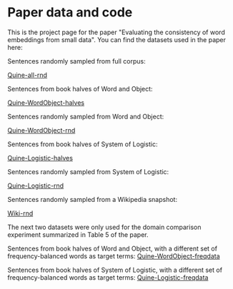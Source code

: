 # Paper data and code

This is the project page for the paper "Evaluating the consistency of word embeddings from small data". You can find the datasets used in the paper here:

Sentences randomly sampled from full corpus:

[Quine-all-rnd](https://github.com/bloemj/Quine-all-rnd)

Sentences from book halves of Word and Object:

[Quine-WordObject-halves](https://github.com/bloemj/Quine-WordObject-halves)

Sentences randomly sampled from Word and Object:

[Quine-WordObject-rnd](https://github.com/bloemj/Quine-WordObject-rnd)

Sentences from book halves of System of Logistic:

[Quine-Logistic-halves](https://github.com/bloemj/Quine-Logistic-halves)

Sentences randomly sampled from System of Logistic:

[Quine-Logistic-rnd](https://github.com/bloemj/Quine-Logistic-rnd)

Sentences randomly sampled from a Wikipedia snapshot:

[Wiki-rnd](https://github.com/bloemj/Wiki-rnd)

The next two datasets were only used for the domain comparison experiment summarized in Table 5 of the paper.

Sentences from book halves of Word and Object, with a different set of frequency-balanced words as target terms:
[Quine-WordObject-freqdata](https://github.com/bloemj/Quine-WordObject-freqdata)

Sentences from book halves of System of Logistic, with a different set of frequency-balanced words as target terms:
[Quine-Logistic-freqdata](https://github.com/bloemj/Quine-Logistic-freqdata)
